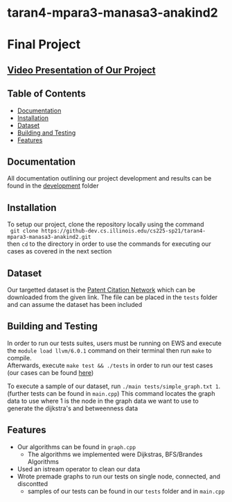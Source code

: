 # taran4-mpara3-manasa3-anakind2
# Final Project


## [Video Presentation of Our Project](https://illinois.zoom.us/rec/play/OAFWXHu18PL73ML8iJlzTJVZ0MLFcK6fN20XttL-irCl-XgbM4ri0HhWzqKS9vuVX9R29bMUs0Wxbc_A.OOK8GRn7-vxTjNc_?startTime=1620874366000&_x_zm_rtaid=0jP6GesiRJ6rAaSGDbVq1A.1620873100573.2965a7a7305d0eef1dda061cc77d4ac1&_x_zm_rhtaid=435)

## Table of Contents 
- [Documentation](#documentation)
- [Installation](#installation)
- [Dataset](#dataset)
- [Building and Testing](#building)
- [Features](#features)

## Documentation
All documentation outlining our project development and results can be found in the [development](https://github-dev.cs.illinois.edu/cs225-sp21/taran4-mpara3-manasa3-anakind2/tree/master/development) folder

## Installation
To setup our project, clone the repository locally using the command
<br>
`` git clone https://github-dev.cs.illinois.edu/cs225-sp21/taran4-mpara3-manasa3-anakind2.git``
<br>
then ``cd`` to the directory in order to use the commands for executing our cases as covered in the next section

## Dataset
Our targetted dataset is the [Patent Citation Network](https://snap.stanford.edu/data/cit-Patents.html) which can be downloaded from the given link. The file can be placed in the ``tests`` folder and can assume the dataset has been included

## Building and Testing 
In order to run our tests suites, users must be running on EWS and execute the ``module load llvm/6.0.1`` command on their terminal then run ``make`` to compile. <br> 
Afterwards, execute ``make test && ./tests`` in order to run our test cases (our cases can be found [here](https://github-dev.cs.illinois.edu/cs225-sp21/taran4-mpara3-manasa3-anakind2/tree/master/tests))

To execute a sample of our dataset, run ``./main tests/simple_graph.txt 1``. (further tests can be found in ``main.cpp``) This command locates the graph data to use where 1 is the node in the graph data we want to use to generate the dijkstra's and betweenness data


## Features
* Our algorithms can be found in ``graph.cpp``
  * The algorithms we implemented were Dijkstras, BFS/Brandes Algorithms
* Used an istream operator to clean our data
* Wrote premade graphs to run our tests on single node, connected, and discontted
    * samples of our tests can be found in our ``tests`` folder and in ``main.cpp``
